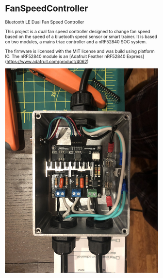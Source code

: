 # FanSpeedController
Bluetooth LE Dual Fan Speed Controller

This project is a dual fan speed controller designed to change fan speed based on
the speed of a bluetooth speed sensor or smart trainer. It is based on two modules,
a mains triac controller and a nRF52840 SOC system.

The firmware is licensed with the MIT license and was build using platform IO. The
nRF52840 module is an [Adafruit Feather nRF52840 Express]
(https://www.adafruit.com/product/4062)

![Mains Controller](docs/mains_controller.jpg "Mains Controller")
